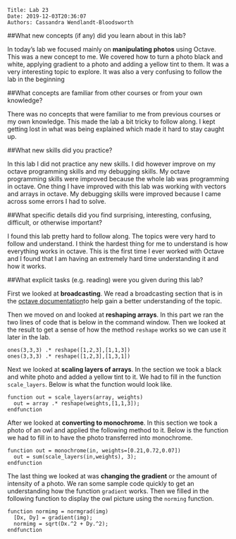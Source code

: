     Title: Lab 23
    Date: 2019-12-03T20:36:07
    Authors: Cassandra Wendlandt-Bloodsworth

##What new concepts (if any) did you learn about in this lab?

In today’s lab we focused mainly on **manipulating photos** using Octave. This was a new concept to me. We covered how to turn a photo black and white, applying gradient to a photo and adding a yellow tint to them. It was a very interesting topic to explore. It was also a very confusing to follow the lab in the beginning

##What concepts are familiar from other courses or from your own knowledge? 

There was no concepts that were familiar to me from previous courses or my own knowledge. This made the lab a bit tricky to follow along. I kept getting lost in what was being explained which made it hard to stay caught up. 

##What new skills did you practice? 

In this lab I did not practice any new skills. I did however improve on my octave programming skills and my debugging skills. My octave programming skills were improved because the whole lab was programming in octave. One thing I have improved with this lab was working with vectors and arrays in octave. My debugging skills were improved because I came across some errors I had to solve. 

##What specific details did you find surprising, interesting, confusing, difficult, or otherwise important?

I found this lab pretty hard to follow along. The topics were very hard to follow and understand. I think the hardest thing for me to understand is how everything works in octave. This is the first time I ever worked with Octave and I found that I am having an extremely hard time understanding it and how it works.

##What explicit tasks (e.g. reading) were you given during this lab?

First we looked at **broadcasting**. We read a broadcasting section that is in the [octave documentation](https://octave.org/doc/v4.0.3/Broadcasting.html)to help gain a better understanding of the topic. 

Then we moved on and looked at **reshaping arrays**.  In this part we ran the two lines of code that is below in the command window. Then we looked at the result to get a sense of how the method `reshape` works so we can use it later in the lab. 

```
ones(3,3,3) .* reshape([1,2,3],[1,1,3])
ones(3,3,3) .* reshape([1,2,3],[1,3,1])
```

Next we looked at **scaling layers of arrays**. In the section we took a black and white photo and added a yellow tint to it. We had to fill in the function `scale_layers`. Below is what the function would look like. 

```
function out = scale_layers(array, weights)
  out = array .* reshape(weights,[1,1,3]);
endfunction
```

After we looked at **converting to monochrome**. In this section we took a photo of an owl and applied the following method to it. Below is the function we had to fill in to have the photo transferred into monochrome. 

```
function out = monochrome(in, weights=[0.21,0.72,0.07])
  out = sum(scale_layers(in,weights), 3);
endfunction
```

The last thing we looked at was **changing the gradient** or the amount of intensity of a photo. We ran some sample code quickly to get an understanding how the function `gradient` works. Then we filled in the following function to display the owl picture using the `norming` function. 

```
function normimg = normgrad(img)
  [Dx, Dy] = gradient(img);
  normimg = sqrt(Dx.^2 + Dy.^2);
endfunction
```






